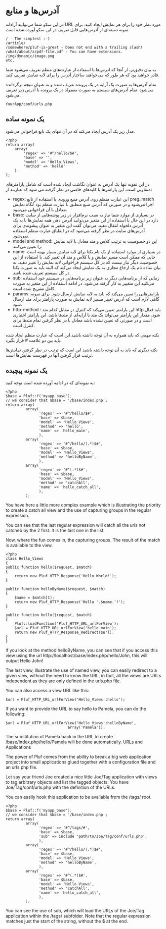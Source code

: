 # آدرس‌ها و منابع

در این سکو شما می‌توانید آزادانه URL مورد نظر خود را برای هر نمایش ایجاد کنید. برای نمونه دسته‌ای از آدرس‌هایی قابل تعریف در این سکو آورده شده است

    / - The simplest :-)
    /article/
    /somewhere/pluf-is-great - Does not end with a trailing slash!
    /what/about/a/pdf-file.pdf - You can have extensions.
    /img/dynamic/image.png
    etc.

به بیان دقیق‌تر، از آنجا که ادرس‌ها با استفاده از عبارت‌های منظم تعریف می‌شود شما قادر خواهید بود که هر طور که می‌خواهید ساختار آدرس را برای لایه نمایش تعریف کنید.

تمام آدرس‌ها به صورت یک آرایه در یک پرونده تعریف شده و به عنوان نتیجه برگردانده می‌شود.
تمام آدرس‌های سیستم به صورت معمولد در یک پرونده با آدرس زیر تعریف می‌شود:

	YourApp/conf/urls.php 


## یک نمونه ساده

مدل زیر یک آدرس ایجاد می‌کند که در آن تنهای یک تابع فراخوانی می‌شود.

	<?php
	return array(
		array(
			'regex' => '#^/hello/$#',
			'base' => '',
			'model' => 'Hello_Views',
			'method' => 'hello'
		)
	);

در این نمونه تنها یک آدرس به عنوان نگاشت ایجاد شده است که شامل پارامترهای متفاوتی است. این پارامترها با کلیدهای خاصی در نظر گرفته می شود که عبارتند از:

- regex: این عبارت منظم روی آدرس منبع ورودی با استفاده از تابع preg_match اجرا می‌شود و در صورتی که آدرس منبع منطبق با عبارت منظم بود آنگاه نمایش معادل با آن فراخوانی می‌شود.
- base: در بسیاری از موارد شما نیاز به نصب نرم‌افزار در زیر پوشه‌هایی از سایت دارد در این حال با استفاده از این متغیر می‌توانید آدرس دهی همه نمایش‌ها با به یک آدرس دلخواه انتقال دهید. می‌توان گفت این متغیر به عنوان پیشوندی برای آدرس‌های سایت در نظر گرفته می‌شود که در انطباق عبارت منظم استفاده نمی‌شود.
- model and method: این دو خصوصیت به ترتیب کلاس و متد معادل با لایه نمایش را تعیین می‌کنند.
- name: در بسیاری از موارد استفاده از یک نام یکتا برای لایه نمایش بسیار بهینه است جایی که ممکن است مسیر نمایش و یا کلاس و متد آن تغییر کند. با استفاده از این خصوصیت دیگر نیاز نیست که در کل سیستم فراخوانی لایه نمایش را تغییر دهید. به بیان ساده نام یک ارجاع مجازی به یک نمایش ایجاد می‌کند که البته باید به صورت یکتا در کل سیستم تعریف شده باشد.
- sub: زمانی که از برنامه‌هایی دیگر به عنوان زیر برنامه‌هایی در سیستم خود استفاده می‌کنید این متغییر به کار گرفته می‌شود. در ادامه استفاده از این متغیر به صورت کامل تشریح شده است.
- params: پارامترهایی را تعیین می‌کند که باید به لایه نمایش ارسال شود. برای نمونه گاهی لازم است که آدرس تغییر مسیر لایه نمایش به صورت پارامتر برای متد ارسال شود.
- http-method : این پارامتر تعیین می‌کند که کنترل در مقابل کدام متد http باید فعال شود. مقدار این پارامتر می‌تواند یک متد یا آرایه‌ای از متدها باشد. این پارامتر اختیاری است و در صورتی که تعیین نشده باشد معادل با در نظر گرفتن تمام متدها برای کنترل است.

نکته مهمی که باید همواره به آن توجه داشته باشید این است که عبارت منظم ایجاد شده باید بین دو علامت # قرار بگیرد.

نکته دیگری که باید به آن توجه داشته باشید این است که ترتیب در نظر گرفتن نمایش‌ها ترتیب قرار گرفتن آنها در فهرست نمایش‌ها است.

## یک نمونه پیچیده

به نمونه‌ای که در ادامه آورده شده است توجه کنید:

	<?php
	$base = Pluf::f('myapp_base');
	// we consider that $base = '/base/index.php';
	return array(
             array(
                   'regex' => '#^/hello/$#',
                   'base' => $base,
                   'model' => 'Hello_Views',
                   'method' => 'hello',
                   'name' => 'hello_main',
                   ),
             array(
                   'regex' => '#^/hello/(.*)$#',
                   'base' => $base,
                   'model' => 'Hello_Views',
                   'method' => 'helloByName',
                   ),
             array(
                   'regex' => '#^(.*)$#',
                   'base' => $base,
                   'model' => 'Hello_Views',
                   'method' => 'catchAll',
                   'name' => 'hello_catch_all',
                   ),
             );

You have here a little more complex example which is illustrating the priority to create a catch all view and the use of capturing groups in the regular expression.

You can see that the last regular expression will catch all the urls not catcheb by the 2 first. It is the last one in the list.

Now, where the fun comes in, the capturing groups. The result of the match is available to the view.

	<?php
	class Hello_Views
	{
    public function hello($request, $match)
    {
        return new Pluf_HTTP_Response('Hello World!');
    }

    public function helloByName($request, $match)
    {
        $name = $match[1];
        return new Pluf_HTTP_Response('Hello '.$name.'!');
    }

    public function hello($request, $match)
    {
        Pluf::loadFunction('Pluf_HTTP_URL_urlForView');
        $url = Pluf_HTTP_URL_urlForView('hello_main');
        return new Pluf_HTTP_Response_Redirect($url);
    }
	}

If you look at the method helloByName, you can see that if you access this view using the url http://localhost/base/index.php/hello/John, this will output Hello John!

The last view, illustrate the use of named view, you can easily redirect to a given view, without the need to know the URL, in fact, all the views are URLs independent as they are only defined in the urls.php file.

You can also access a view URL like this:

	$url = Pluf_HTTP_URL_urlForView('Hello_Views::hello');

If you want to provide the URL to say hello to Pamela, you can do the following:

	$url = Pluf_HTTP_URL_urlForView('Hello_Views::helloByName',
                                array('Pamela'));

The substitution of Pamela back in the URL to create /base/index.php/hello/Pamela will be done automatically.
URLs and Applications

The power of Pluf comes from the ability to break a big web application project into small applications glued together with a configuration file and an urls.php file.

Let say your friend Joe created a nice little Joe/Tag application with views to tag arbitrary objects and list the tagged objects. You have Joe/Tag/conf/urls.php with the definition of the URLs.

You can easily hook this application to be available from the /tags/ root.

	<?php
	$base = Pluf::f('myapp_base');
	// we consider that $base = '/base/index.php';
	return array(
             array(
                   'regex' => '#^/tags/#',
                   'base' => $base,
                   'sub' => include 'path/to/Joe/Tag/conf/urls.php',
                   ),
             array(
                   'regex' => '#^/hello/(.*)$#',
                   'base' => $base,
                   'model' => 'Hello_Views',
                   'method' => 'helloByName',
                   ),
             array(
                   'regex' => '#^(.*)$#',
                   'base' => $base,
                   'model' => 'Hello_Views',
                   'method' => 'catchAll',
                   'name' => 'hello_catch_all',
                   ),
             );

You can see the use of sub, which will load the URLs of the Joe/Tag application within the /tags/ subfolder. Note that the regular expression matches just the start of the string, without the $ at the end.